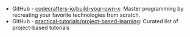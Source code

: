 * GitHub - [codecrafters-io/build-your-own-x](https://github.com/codecrafters-io/build-your-own-x): Master programming by recreating your favorite technologies from scratch.
* GitHub - [practical-tutorials/project-based-learning](https://github.com/practical-tutorials/project-based-learning): Curated list of project-based tutorials
